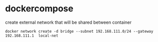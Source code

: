 # dockercompose

create external network that will be shared between container

`docker network create -d bridge --subnet 192.168.111.0/24 --gateway 192.168.111.1  local-net`
